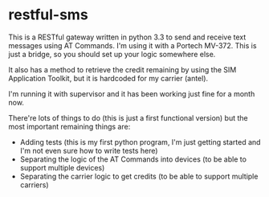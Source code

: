 restful-sms
===========

This is a RESTful gateway written in python 3.3 to send and receive text messages using AT Commands. I'm using it with a Portech MV-372. This is just a bridge, so you should set up your logic somewhere else.

It also has a method to retrieve the credit remaining by using the SIM Application Toolkit, but it is hardcoded for my carrier (antel).

I'm running it with supervisor and it has been working just fine for a month now.

There're lots of things to do (this is just a first functional version) but the most important remaining things are:

* Adding tests (this is my first python program, I'm just getting started and I'm not even sure how to write tests here)
* Separating the logic of the AT Commands into devices (to be able to support multiple devices)
* Separating the carrier logic to get credits (to be able to support multiple carriers)